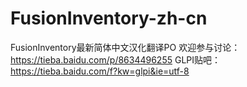 # FusionInventory-zh-cn
FusionInventory最新简体中文汉化翻译PO
欢迎参与讨论：https://tieba.baidu.com/p/8634496255
GLPI贴吧：https://tieba.baidu.com/f?kw=glpi&ie=utf-8
